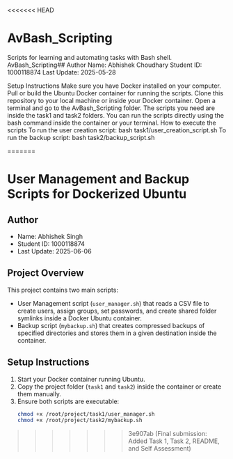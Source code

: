 <<<<<<< HEAD
# AvBash_Scripting
Scripts for learning and automating tasks with Bash shell.
AvBash_Scripting## Author
Name: Abhishek Choudhary
Student ID: 1000118874
Last Update: 2025-05-28

Setup Instructions
Make sure you have Docker installed on your computer.
Pull or build the Ubuntu Docker container for running the scripts.
Clone this repository to your local machine or inside your Docker container.
Open a terminal and go to the AvBash_Scripting folder.
The scripts you need are inside the task1 and task2 folders.
You can run the scripts directly using the bash command inside the container or your terminal.
How to execute the scripts
To run the user creation script: bash task1/user_creation_script.sh
To run the backup script: bash task2/backup_script.sh

=======
# User Management and Backup Scripts for Dockerized Ubuntu

## Author
- Name: Abhishek Singh
- Student ID: 1000118874
- Last Update: 2025-06-06

## Project Overview
This project contains two main scripts:
- User Management script (`user_manager.sh`) that reads a CSV file to create users, assign groups, set passwords, and create shared folder symlinks inside a Docker Ubuntu container.
- Backup script (`mybackup.sh`) that creates compressed backups of specified directories and stores them in a given destination inside the container.

## Setup Instructions
1. Start your Docker container running Ubuntu.
2. Copy the project folder (`task1` and `task2`) inside the container or create them manually.
3. Ensure both scripts are executable:
   ```bash
   chmod +x /root/project/task1/user_manager.sh
   chmod +x /root/project/task2/mybackup.sh
>>>>>>> 3e907ab (Final submission: Added Task 1, Task 2, README, and Self Assessment)
